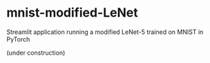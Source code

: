# mnist-modified-LeNet
Streamlit application running a modified LeNet-5 trained on MNIST in PyTorch

(under construction)
